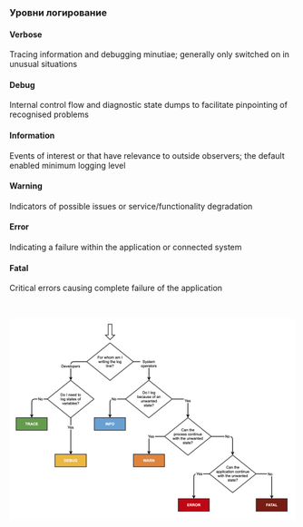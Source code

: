 ### Уровни логирование

#### Verbose
Tracing information and debugging minutiae; generally only switched on in unusual situations

#### Debug
Internal control flow and diagnostic state dumps to facilitate pinpointing of recognised problems

#### Information
Events of interest or that have relevance to outside observers; the default enabled minimum logging level

#### Warning
Indicators of possible issues or service/functionality degradation

#### Error
Indicating a failure within the application or connected system

#### Fatal
Critical errors causing complete failure of the application

<br>

![LogLevel](LogLevel.png)